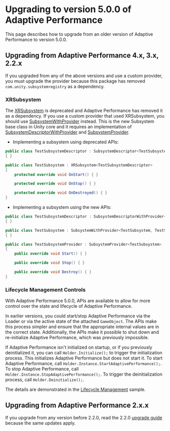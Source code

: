 # Upgrading to version 5.0.0 of Adaptive Performance

This page describes how to upgrade from an older version of Adaptive Performance to version 5.0.0.

## Upgrading from Adaptive Performance 4.x, 3.x, 2.2.x

If you upgraded from any of the above versions and use a custom provider, you must upgrade the provider because this package has removed `com.unity.subsystemregistry` as a dependency.

### XRSubsystem

The [XRSubsystem](xref:UnityEngine.XR.ARSubsystems.XRSubsystem%601) is deprecated and Adaptive Performance has removed it as a dependency. If you use a custom provider that used XRSubsystem, you should use [SubsystemWithProvider](xref:UnityEngine.SubsystemsImplementation.SubsystemWithProvider) instead. This is the new Subsystem base class in Unity core and it requires an implementation of [SubsystemDescriptorWithProvider](xref:UnityEngine.SubsystemsImplementation.SubsystemDescriptorWithProvider) and [SubsystemProvider](xref:UnityEngine.SubsystemsImplementation.SubsystemProvider).

- Implementing a subsystem using deprecated APIs:

```c#
public class TestSubsystemDescriptor : SubsystemDescriptor<TestSubsystem>
{ }

public class TestSubsystem : XRSubsystem<TestSubsystemDescriptor>
{
    protected override void OnStart() { }

    protected override void OnStop() { }

    protected override void OnDestroyed() { }
}
```

- Implementing a subsystem using the new APIs:

```c#
public class TestSubsystemDescriptor : SubsystemDescriptorWithProvider<TestSubsystem, TestSubsystemProvider>
{ }

public class TestSubsystem : SubsystemWithProvider<TestSubsystem, TestSubsystemDescriptor, TestSubsystemProvider>
{ }

public class TestSubsystemProvider : SubsystemProvider<TestSubsystem>
{
    public override void Start() { }

    public override void Stop() { }

    public override void Destroy() { }
}
```

### Lifecycle Management Controls

With Adaptive Performance 5.0.0, APIs are available to allow for more control over the state and lifecycle of Adaptive Performance.

In earlier versions, you could start/stop Adaptive Performance via the Loader or via the active state of the attached `GameObject`. The APIs make this process simpler and ensure that the appropriate internal values are in the correct state. Additionally, the APIs make it possible to shut down and re-initialize Adaptive Performance, which was previously impossible.

If Adaptive Performance isn't initialized on startup, or if you previously deinitialized it, you can call `Holder.Initialize();` to trigger the initialization process. This initializes Adaptive Performance but does not start it. To start Adaptive Performance, call `Holder.Instance.StartAdaptivePerformance();`. To stop Adaptive Performance, call `Holder.Instance.StopAdaptivePerformance();`. To trigger the deinitialization process, call `Holder.Deinitialize();`.

The details are demonstrated in the [Lifecycle Management](samples-guide.md#lifecycle-management) sample.

## Upgrading from Adaptive Performance 2.x.x

If you upgrade from any version before 2.2.0, read the 2.2.0 [upgrade guide](upgrade-guide-2-2-0.md) because the same updates apply.

